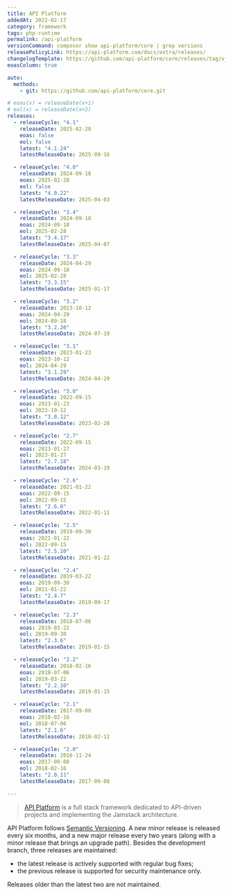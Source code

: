 ```yaml
---
title: API Platform
addedAt: 2022-02-17
category: framework
tags: php-runtime
permalink: /api-platform
versionCommand: composer show api-platform/core | grep versions
releasePolicyLink: https://api-platform.com/docs/extra/releases/
changelogTemplate: https://github.com/api-platform/core/releases/tag/v__LATEST__
eoasColumn: true

auto:
  methods:
    - git: https://github.com/api-platform/core.git

# eoas(x) = releaseDate(x+1)
# eol(x) = releaseDate(x+2)
releases:
  - releaseCycle: "4.1"
    releaseDate: 2025-02-28
    eoas: false
    eol: false
    latest: "4.1.24"
    latestReleaseDate: 2025-09-16

  - releaseCycle: "4.0"
    releaseDate: 2024-09-18
    eoas: 2025-02-28
    eol: false
    latest: "4.0.22"
    latestReleaseDate: 2025-04-03

  - releaseCycle: "3.4"
    releaseDate: 2024-09-18
    eoas: 2024-09-18
    eol: 2025-02-28
    latest: "3.4.17"
    latestReleaseDate: 2025-04-07

  - releaseCycle: "3.3"
    releaseDate: 2024-04-29
    eoas: 2024-09-18
    eol: 2025-02-28
    latest: "3.3.15"
    latestReleaseDate: 2025-01-17

  - releaseCycle: "3.2"
    releaseDate: 2023-10-12
    eoas: 2024-04-29
    eol: 2024-09-18
    latest: "3.2.26"
    latestReleaseDate: 2024-07-19

  - releaseCycle: "3.1"
    releaseDate: 2023-01-23
    eoas: 2023-10-12
    eol: 2024-04-29
    latest: "3.1.29"
    latestReleaseDate: 2024-04-29

  - releaseCycle: "3.0"
    releaseDate: 2022-09-15
    eoas: 2023-01-23
    eol: 2023-10-12
    latest: "3.0.12"
    latestReleaseDate: 2023-02-28

  - releaseCycle: "2.7"
    releaseDate: 2022-09-15
    eoas: 2023-01-27
    eol: 2023-01-27
    latest: "2.7.18"
    latestReleaseDate: 2024-03-19

  - releaseCycle: "2.6"
    releaseDate: 2021-01-22
    eoas: 2022-09-15
    eol: 2022-09-15
    latest: "2.6.8"
    latestReleaseDate: 2022-01-11

  - releaseCycle: "2.5"
    releaseDate: 2019-09-30
    eoas: 2021-01-22
    eol: 2022-09-15
    latest: "2.5.10"
    latestReleaseDate: 2021-01-22

  - releaseCycle: "2.4"
    releaseDate: 2019-03-22
    eoas: 2019-09-30
    eol: 2021-01-22
    latest: "2.4.7"
    latestReleaseDate: 2019-09-17

  - releaseCycle: "2.3"
    releaseDate: 2018-07-06
    eoas: 2019-03-22
    eol: 2019-09-30
    latest: "2.3.6"
    latestReleaseDate: 2019-01-15

  - releaseCycle: "2.2"
    releaseDate: 2018-02-16
    eoas: 2018-07-06
    eol: 2019-03-22
    latest: "2.2.10"
    latestReleaseDate: 2019-01-15

  - releaseCycle: "2.1"
    releaseDate: 2017-09-08
    eoas: 2018-02-16
    eol: 2018-07-06
    latest: "2.1.6"
    latestReleaseDate: 2018-02-12

  - releaseCycle: "2.0"
    releaseDate: 2016-11-24
    eoas: 2017-09-08
    eol: 2018-02-16
    latest: "2.0.11"
    latestReleaseDate: 2017-09-08

---
```


> [API Platform](https://api-platform.com/) is a full stack framework dedicated to API-driven
> projects and implementing the Jamstack architecture.

API Platform follows [Semantic Versioning](https://semver.org/). A new minor release is released every
six months, and a new major release every two years (along with a minor release that brings an
upgrade path). Besides the development branch, three releases are maintained:

- the latest release is actively supported with regular bug fixes;
- the previous release is supported for security maintenance only.

Releases older than the latest two are not maintained.
